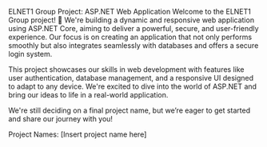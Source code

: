 ELNET1 Group Project: ASP.NET Web Application
Welcome to the ELNET1 Group project! 🎉 We're building a dynamic and responsive web application using ASP.NET Core, aiming to deliver a powerful, secure, and user-friendly experience. Our focus is on creating an application that not only performs smoothly but also integrates seamlessly with databases and offers a secure login system.

This project showcases our skills in web development with features like user authentication, database management, and a responsive UI designed to adapt to any device. We're excited to dive into the world of ASP.NET and bring our ideas to life in a real-world application.

We're still deciding on a final project name, but we’re eager to get started and share our journey with you!

Project Names: [Insert project name here]
